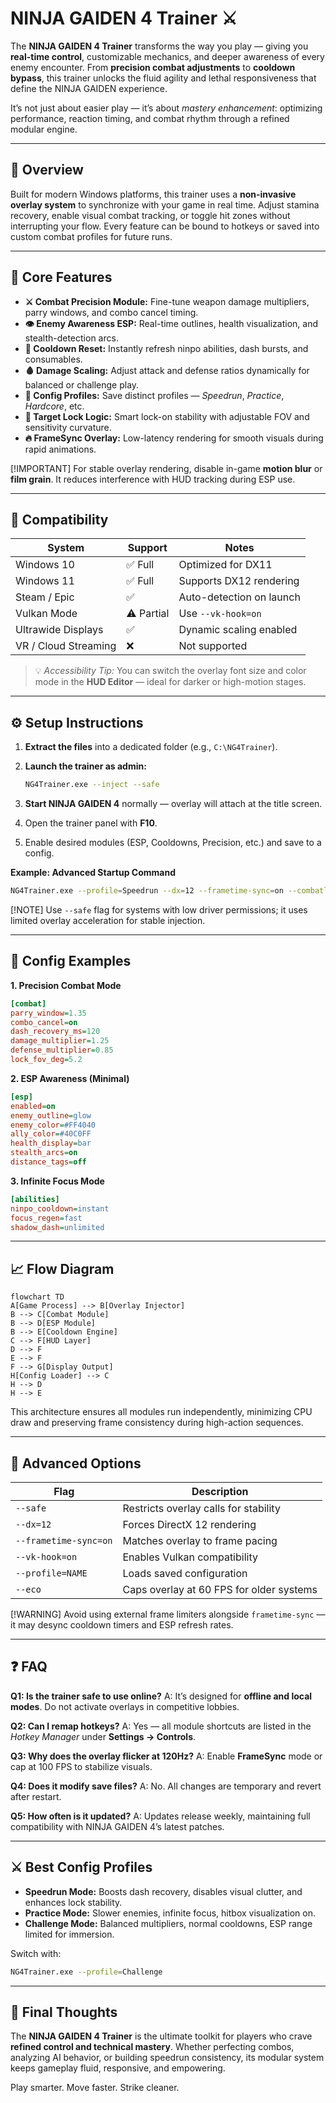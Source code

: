 # NINJA GAIDEN 4 Trainer ⚔️

The **NINJA GAIDEN 4 Trainer** transforms the way you play — giving you **real-time control**, customizable mechanics, and deeper awareness of every enemy encounter. From **precision combat adjustments** to **cooldown bypass**, this trainer unlocks the fluid agility and lethal responsiveness that define the NINJA GAIDEN experience.

It’s not just about easier play — it’s about *mastery enhancement*: optimizing performance, reaction timing, and combat rhythm through a refined modular engine.

---

## 🧭 Overview

Built for modern Windows platforms, this trainer uses a **non-invasive overlay system** to synchronize with your game in real time. Adjust stamina recovery, enable visual combat tracking, or toggle hit zones without interrupting your flow. Every feature can be bound to hotkeys or saved into custom combat profiles for future runs.

---

## 💠 Core Features

* **⚔️ Combat Precision Module:** Fine-tune weapon damage multipliers, parry windows, and combo cancel timing.
* **👁 Enemy Awareness ESP:** Real-time outlines, health visualization, and stealth-detection arcs.
* **💨 Cooldown Reset:** Instantly refresh ninpo abilities, dash bursts, and consumables.
* **🩸 Damage Scaling:** Adjust attack and defense ratios dynamically for balanced or challenge play.
* **🧩 Config Profiles:** Save distinct profiles — *Speedrun*, *Practice*, *Hardcore*, etc.
* **🎯 Target Lock Logic:** Smart lock-on stability with adjustable FOV and sensitivity curvature.
* **🔥 FrameSync Overlay:** Low-latency rendering for smooth visuals during rapid animations.

[!IMPORTANT]
For stable overlay rendering, disable in-game **motion blur** or **film grain**. It reduces interference with HUD tracking during ESP use.

---

## 🧠 Compatibility

| System               | Support    | Notes                    |
| -------------------- | ---------- | ------------------------ |
| Windows 10           | ✅ Full     | Optimized for DX11       |
| Windows 11           | ✅ Full     | Supports DX12 rendering  |
| Steam / Epic         | ✅          | Auto-detection on launch |
| Vulkan Mode          | ⚠️ Partial | Use `--vk-hook=on`       |
| Ultrawide Displays   | ✅          | Dynamic scaling enabled  |
| VR / Cloud Streaming | ❌          | Not supported            |

> 💡 *Accessibility Tip:* You can switch the overlay font size and color mode in the **HUD Editor** — ideal for darker or high-motion stages.

---

## ⚙️ Setup Instructions

1. **Extract the files** into a dedicated folder (e.g., `C:\NG4Trainer`).
2. **Launch the trainer as admin:**

   ```bash
   NG4Trainer.exe --inject --safe
   ```
3. **Start NINJA GAIDEN 4** normally — overlay will attach at the title screen.
4. Open the trainer panel with **F10**.
5. Enable desired modules (ESP, Cooldowns, Precision, etc.) and save to a config.

**Example: Advanced Startup Command**

```bash
NG4Trainer.exe --profile=Speedrun --dx=12 --frametime-sync=on --combatlog
```

[!NOTE]
Use `--safe` flag for systems with low driver permissions; it uses limited overlay acceleration for stable injection.

---

## 🧩 Config Examples

**1. Precision Combat Mode**

```ini
[combat]
parry_window=1.35
combo_cancel=on
dash_recovery_ms=120
damage_multiplier=1.25
defense_multiplier=0.85
lock_fov_deg=5.2
```

**2. ESP Awareness (Minimal)**

```ini
[esp]
enabled=on
enemy_outline=glow
enemy_color=#FF4040
ally_color=#40C0FF
health_display=bar
stealth_arcs=on
distance_tags=off
```

**3. Infinite Focus Mode**

```ini
[abilities]
ninpo_cooldown=instant
focus_regen=fast
shadow_dash=unlimited
```

---

## 📈 Flow Diagram

```mermaid
flowchart TD
A[Game Process] --> B[Overlay Injector]
B --> C[Combat Module]
B --> D[ESP Module]
B --> E[Cooldown Engine]
C --> F[HUD Layer]
D --> F
E --> F
F --> G[Display Output]
H[Config Loader] --> C
H --> D
H --> E
```

This architecture ensures all modules run independently, minimizing CPU draw and preserving frame consistency during high-action sequences.

---

## 🧩 Advanced Options

| Flag                  | Description                              |
| --------------------- | ---------------------------------------- |
| `--safe`              | Restricts overlay calls for stability    |
| `--dx=12`             | Forces DirectX 12 rendering              |
| `--frametime-sync=on` | Matches overlay to frame pacing          |
| `--vk-hook=on`        | Enables Vulkan compatibility             |
| `--profile=NAME`      | Loads saved configuration                |
| `--eco`               | Caps overlay at 60 FPS for older systems |

[!WARNING]
Avoid using external frame limiters alongside `frametime-sync` — it may desync cooldown timers and ESP refresh rates.

---

## ❓ FAQ

**Q1: Is the trainer safe to use online?**
A: It’s designed for **offline and local modes**. Do not activate overlays in competitive lobbies.

**Q2: Can I remap hotkeys?**
A: Yes — all module shortcuts are listed in the *Hotkey Manager* under **Settings → Controls**.

**Q3: Why does the overlay flicker at 120Hz?**
A: Enable **FrameSync** mode or cap at 100 FPS to stabilize visuals.

**Q4: Does it modify save files?**
A: No. All changes are temporary and revert after restart.

**Q5: How often is it updated?**
A: Updates release weekly, maintaining full compatibility with NINJA GAIDEN 4’s latest patches.

---

## ⚔️ Best Config Profiles

* **Speedrun Mode:** Boosts dash recovery, disables visual clutter, and enhances lock stability.
* **Practice Mode:** Slower enemies, infinite focus, hitbox visualization on.
* **Challenge Mode:** Balanced multipliers, normal cooldowns, ESP range limited for immersion.

Switch with:

```bash
NG4Trainer.exe --profile=Challenge
```

---

## 🧩 Final Thoughts

The **NINJA GAIDEN 4 Trainer** is the ultimate toolkit for players who crave **refined control and technical mastery**. Whether perfecting combos, analyzing AI behavior, or building speedrun consistency, its modular system keeps gameplay fluid, responsive, and empowering.

Play smarter. Move faster. Strike cleaner.
